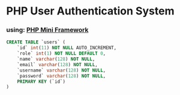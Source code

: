 # PHP User Authentication System 
### using: [PHP Mini Framework](https://github.com/connorabbas/php-mini-framework)

``` SQL
CREATE TABLE `users` (
    `id` int(11) NOT NULL AUTO_INCREMENT,
    `role` int(1) NOT NULL DEFAULT 0,
    `name` varchar(128) NOT NULL,
    `email` varchar(128) NOT NULL,
    `username` varchar(128) NOT NULL,
    `password` varchar(128) NOT NULL,
    PRIMARY KEY (`id`)
)
```